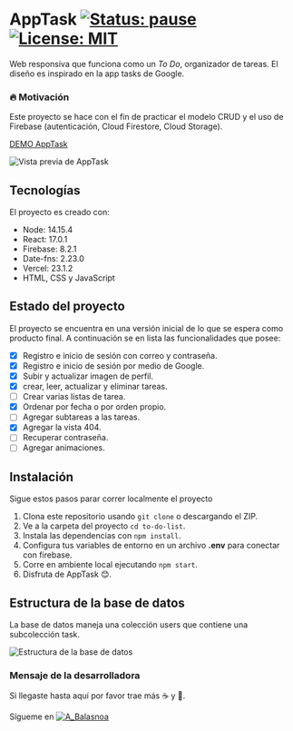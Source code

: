 # AppTask [![Status: pause](https://img.shields.io/badge/Status-pause-yellow)](https://github.com/pbalasnoa/to-do-list/tree/deployment) [![License: MIT](https://img.shields.io/badge/License-MIT-lightgrey.svg)](https://opensource.org/licenses/MIT)

Web responsiva que funciona como un _To Do_, organizador de tareas. El diseño es inspirado en la app tasks de Google.

### :fire: Motivación

Este proyecto se hace con el fin de practicar el modelo CRUD y el uso de Firebase (autenticación, Cloud Firestore, Cloud Storage).

[DEMO AppTask](https://apptask-abalasnoa.vercel.app/opening "Web AppTask")

![Vista previa de AppTask](https://firebasestorage.googleapis.com/v0/b/to-do-list-84dd6.appspot.com/o/readme%2Fpreview.png?alt=media&token=2839eb36-1da0-47dc-84ab-65a1b8c7c6ed "Vista previa de AppTask")

## Tecnologías

El proyecto es creado con:

- Node: 14.15.4
- React: 17.0.1
- Firebase: 8.2.1
- Date-fns: 2.23.0
- Vercel: 23.1.2
- HTML, CSS y JavaScript

## Estado del proyecto

El proyecto se encuentra en una versión inicial de lo que se espera como producto final. A continuación se en lista las funcionalidades que posee:

- [x] Registro e inicio de sesión con correo y contraseña.
- [x] Registro e inicio de sesión por medio de Google.
- [x] Subir y actualizar imagen de perfil.
- [x] crear, leer, actualizar y eliminar tareas.
- [ ] Crear varias listas de tarea.
- [x] Ordenar por fecha o por orden propio.
- [ ] Agregar subtareas a las tareas.
- [x] Agregar la vista 404.
- [ ] Recuperar contraseña.
- [ ] Agregar animaciones.

## Instalación

Sigue estos pasos parar correr localmente el proyecto

1. Clona este repositorio usando `git clone` o descargando el ZIP.
2. Ve a la carpeta del proyecto `cd to-do-list`.
3. Instala las dependencias con `npm install`.
4. Configura tus variables de entorno en un archivo **.env** para conectar con firebase.
5. Corre en ambiente local ejecutando `npm start`.
6. Disfruta de AppTask :blush:.

## Estructura de la base de datos

La base de datos maneja una colección users que contiene una subcolección task.

![Estructura de la base de datos](https://firebasestorage.googleapis.com/v0/b/to-do-list-84dd6.appspot.com/o/readme%2Fdb.png?alt=media&token=63d47ee3-9ca0-40b3-8343-da35c10d8d3c "vista de la estructura de la base de datos")

### Mensaje de la desarrolladora

Si llegaste hasta aquí por favor trae más :coffee: y :cookie:.

Sígueme en [![A_Balasnoa](https://img.shields.io/twitter/url?url=https%3A%2F%2Ftwitter.com%2FA_Balasnoa)](https://twitter.com/A_Balasnoa)
